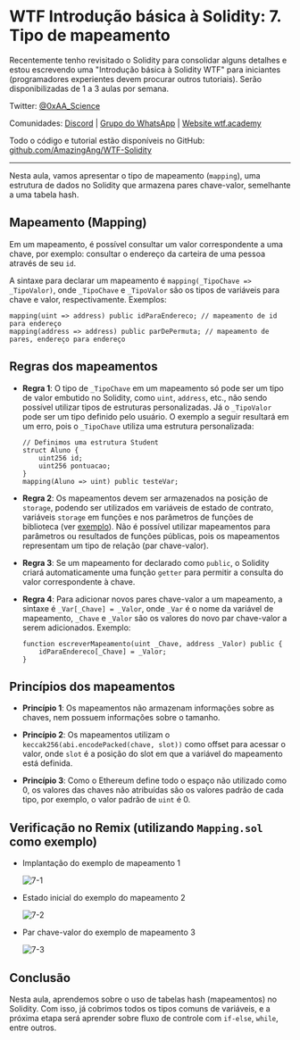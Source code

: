 # WTF Introdução básica à Solidity: 7. Tipo de mapeamento

Recentemente tenho revisitado o Solidity para consolidar alguns detalhes e estou escrevendo uma "Introdução básica à Solidity WTF" para iniciantes (programadores experientes devem procurar outros tutoriais). Serão disponibilizadas de 1 a 3 aulas por semana.

Twitter: [@0xAA_Science](https://twitter.com/0xAA_Science)

Comunidades: [Discord](https://discord.gg/5akcruXrsk) | [Grupo do WhatsApp](https://docs.google.com/forms/d/e/1FAIpQLSe4KGT8Sh6sJ7hedQRuIYirOoZK_85miz3dw7vA1-YjodgJ-A/viewform?usp=sf_link) | [Website wtf.academy](https://wtf.academy)

Todo o código e tutorial estão disponíveis no GitHub: [github.com/AmazingAng/WTF-Solidity](https://github.com/AmazingAng/WTF-Solidity)

-----

Nesta aula, vamos apresentar o tipo de mapeamento (`mapping`), uma estrutura de dados no Solidity que armazena pares chave-valor, semelhante a uma tabela hash.

## Mapeamento (Mapping)

Em um mapeamento, é possível consultar um valor correspondente a uma chave, por exemplo: consultar o endereço da carteira de uma pessoa através de seu `id`.

A sintaxe para declarar um mapeamento é `mapping(_TipoChave => _TipoValor)`, onde `_TipoChave` e `_TipoValor` são os tipos de variáveis para chave e valor, respectivamente. Exemplos:

```solidity
mapping(uint => address) public idParaEndereco; // mapeamento de id para endereço
mapping(address => address) public parDePermuta; // mapeamento de pares, endereço para endereço
```

## Regras dos mapeamentos

- **Regra 1**: O tipo de `_TipoChave` em um mapeamento só pode ser um tipo de valor embutido no Solidity, como `uint`, `address`, etc., não sendo possível utilizar tipos de estruturas personalizadas. Já o `_TipoValor` pode ser um tipo definido pelo usuário. O exemplo a seguir resultará em um erro, pois o `_TipoChave` utiliza uma estrutura personalizada:

    ```solidity
    // Definimos uma estrutura Student
    struct Aluno {
        uint256 id;
        uint256 pontuacao; 
    }
    mapping(Aluno => uint) public testeVar;
    ```

- **Regra 2**: Os mapeamentos devem ser armazenados na posição de `storage`, podendo ser utilizados em variáveis de estado de contrato, variáveis `storage` em funções e nos parâmetros de funções de biblioteca (ver [exemplo](https://github.com/ethereum/solidity/issues/4635)). Não é possível utilizar mapeamentos para parâmetros ou resultados de funções públicas, pois os mapeamentos representam um tipo de relação (par chave-valor).

- **Regra 3**: Se um mapeamento for declarado como `public`, o Solidity criará automaticamente uma função `getter` para permitir a consulta do valor correspondente à chave.

- **Regra 4**: Para adicionar novos pares chave-valor a um mapeamento, a sintaxe é `_Var[_Chave] = _Valor`, onde `_Var` é o nome da variável de mapeamento, `_Chave` e `_Valor` são os valores do novo par chave-valor a serem adicionados. Exemplo:

    ```solidity
    function escreverMapeamento(uint _Chave, address _Valor) public {
        idParaEndereco[_Chave] = _Valor;
    }
    ```

## Princípios dos mapeamentos

- **Princípio 1**: Os mapeamentos não armazenam informações sobre as chaves, nem possuem informações sobre o tamanho.

- **Princípio 2**: Os mapeamentos utilizam o `keccak256(abi.encodePacked(chave, slot))` como offset para acessar o valor, onde `slot` é a posição do slot em que a variável do mapeamento está definida.

- **Princípio 3**: Como o Ethereum define todo o espaço não utilizado como 0, os valores das chaves não atribuídas são os valores padrão de cada tipo, por exemplo, o valor padrão de `uint` é 0.

## Verificação no Remix (utilizando `Mapping.sol` como exemplo)

- Implantação do exemplo de mapeamento 1

    ![7-1](./img/7-1.jpg)

- Estado inicial do exemplo do mapeamento 2

    ![7-2](./img/7-2.jpg)

- Par chave-valor do exemplo de mapeamento 3

    ![7-3](./img/7-3.jpg)

## Conclusão

Nesta aula, aprendemos sobre o uso de tabelas hash (mapeamentos) no Solidity. Com isso, já cobrimos todos os tipos comuns de variáveis, e a próxima etapa será aprender sobre fluxo de controle com `if-else`, `while`, entre outros.

